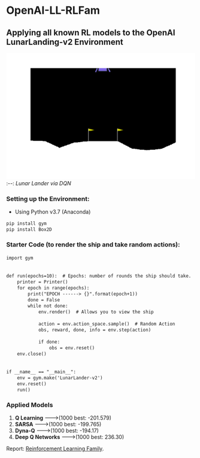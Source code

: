 # OpenAI-LL-RLFam
<h2>Applying all known RL models to the OpenAI LunarLanding-v2 Environment</h2>

![DQN](./LL_DQN.gif)
:--:
*Lunar Lander via DQN*

<h3>Setting up the Environment:</h3>
<ul>
  <li>Using Python v3.7 (Anaconda)</li>
</ul>

    pip install gym
    pip install Box2D

<h3>Starter Code (to render the ship and take random actions):</h3>

    import gym


    def run(epochs=10):  # Epochs: number of rounds the ship should take.
        printer = Printer()
        for epoch in range(epochs):
            print("EPOCH ------> {}".format(epoch+1))
            done = False
            while not done:
                env.render()  # Allows you to view the ship
                
                action = env.action_space.sample()  # Random Action
                obs, reward, done, info = env.step(action)

                if done:
                    obs = env.reset()
        env.close()


    if __name__ == "__main__":
        env = gym.make('LunarLander-v2')
        env.reset()
        run()

<h3>Applied Models</h3>
<ol>
  <li><b>Q Learning</b>       --->(1000 best: -201.579)</li>
  <li><b>SARSA</b>            --->(1000 best: -199.765)</li>
  <li><b>Dyna-Q</b>           --->(1000 best: -194.17)</li>
  <li><b>Deep Q Networks</b>  --->(1000 best: 236.30)</li>
</ol>

Report:
[Reinforcement Learning Family](https://docs.google.com/document/d/e/2PACX-1vT93-GN6mdClP1zJeyTQUk2YdvQiipTWF4P3O8rW2fca_JH6bMEyQUf8SWP5oTRUD1VP96l5-bfPzYg/pub).
